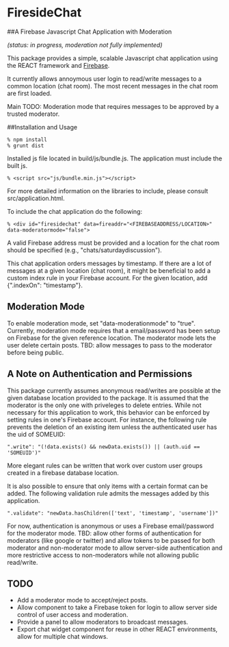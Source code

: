 # FiresideChat 

##A Firebase Javascript Chat Application with Moderation

*(status: in progress, moderation not fully implemented)*

This package provides a simple, scalable Javascript chat application using the REACT framework and [Firebase](https://www.firebase.com/).

It currently allows annoymous user login to read/write messages to a common location (chat room).  The most recent messages in the chat room are first loaded.

Main TODO: Moderation mode that requires messages to be approved by a trusted moderator. 

##Installation and Usage

    % npm install
    % grunt dist

Installed js file located in build/js/bundle.js.  The application must include the built js.

    % <script src="js/bundle.min.js"></script>

For more detailed information on the libraries to include, please consult src/application.html.

To include the chat application do the following:

    % <div id="firesidechat" data=fireaddr="<FIREBASEADDRESS/LOCATION>" data-moderatormode="false">

A valid Firebase address must be provided and a location for the chat room should be specified (e.g., "chats/saturdaydiscussion").

This chat application orders messages by timestamp.  If there are a lot of messages at a given location (chat room), it might be beneficial to add a custom index rule in your Firebase account.  For the given location, add {".indexOn": "timestamp"}.

## Moderation Mode

To enable moderation mode, set "data-moderationmode" to "true".  Currently, moderation mode requires that a email/password has been setup on Firebase for the given reference location.  The moderator mode lets the user delete certain posts.  TBD: allow messages to pass to the moderator before being public.

## A Note on Authentication and Permissions

This package currently assumes anonymous read/writes are possible at the given database location provided to the package.  It is assumed that the moderator is the only one with priveleges to delete entries.  While not necessary for this application to work, this behavior can be enforced by setting rules in one's Firebase account.  For instance, the following rule prevents the deletion of an existing item unless the authenticated user has the uid of SOMEUID:

    ".write": "(!data.exists() && newData.exists()) || (auth.uid == 'SOMEUID')"

More elegant rules can be written that work over custom user groups created in a firebase database location.

It is also possible to ensure that only items with a certain format can be added.  The following validation rule admits the messages added by this application.

    ".validate": "newData.hasChildren(['text', 'timestamp', 'username'])"
    
For now, authentication is anonymous or uses a Firebase email/password for the moderator mode.  TBD: allow other forms of authentication for moderators (like google or twitter) and allow tokens to be passed for both moderator and non-moderator mode to allow server-side authentication and more restrictive access to non-moderators while not allowing public read/write.

## TODO

* Add a moderator mode to accept/reject posts.
* Allow component to take a Firebase token for login to allow server side control of user access and moderation.
* Provide a panel to allow moderators to broadcast messages.
* Export chat widget component for reuse in other REACT environments, allow for multiple chat windows.
